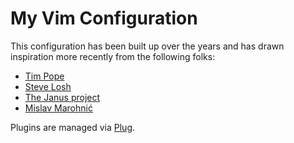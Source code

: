 # My Vim Configuration

This configuration has been built up over the years and has drawn inspiration more recently from the following folks:

* [Tim Pope](https://github.com/tpope)
* [Steve Losh](https://bitbucket.org/sjl/dotfiles/src/tip/vim/)
* [The Janus project](https://github.com/carlhuda/janus)
* [Mislav Marohnić](https://github.com/mislav/vimfiles)

Plugins are managed via [Plug](https://github.com/junegunn/vim-plug).

